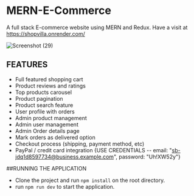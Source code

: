 # MERN-E-Commerce
A full stack E-commerce website using MERN and Redux. 
Have a visit at https://shopvilla.onrender.com/

![Screenshot (29)](https://user-images.githubusercontent.com/44893239/114190088-8875c480-9968-11eb-8abe-d88de723c72a.png)

## FEATURES

* Full featured shopping cart
* Product reviews and ratings
* Top products carousel
* Product pagination
* Product search feature
* User profile with orders
* Admin product management
* Admin user management
* Admin Order details page
* Mark orders as delivered option
* Checkout process (shipping, payment method, etc)
* PayPal / credit card integration {USE CREDENTIALS -- email: "sb-jdq1d8597734@business.example.com", password: "Uh!XW52y"}

##RUNNING THE APPLICATION

* Clone the project and run ```npm install``` on the root directory.
* run ```npm run dev``` to start the application.

